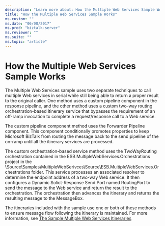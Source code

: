 ```yaml
---
description: "Learn more about: How the Multiple Web Services Sample Works"
title: "How the Multiple Web Services Sample Works"
ms.custom: ""
ms.date: "06/08/2017"
ms.prod: "biztalk-server"
ms.reviewer: ""
ms.suite: ""
ms.topic: "article"
---
```

# How the Multiple Web Services Sample Works
The Multiple Web Services sample uses two separate techniques to call multiple Web services in serial while still being able to return a proper result to the original caller. One method uses a custom pipeline component in the response pipeline, and the other method uses a custom two-way routing orchestration-based itinerary service that bypasses the requirement of an off-ramp invocation to complete a request/response call to a Web service.  
  
 The custom pipeline component method uses the Forwarder Pipeline component. This component conditionally promotes properties to keep Microsoft BizTalk from routing the message back to the send pipeline of the on-ramp until all the itinerary services are processed.  
  
 The custom orchestration-based service method uses the TwoWayRouting orchestration contained in the ESB.MultipleWebServices.Orchestrations project in the \Source\Samples\MultipleWebSerivces\Source\ESB.MultipleWebServices.Orchestrations folder. This service processes an associated resolver to determine the endpoint address of a two-way Web service. It then configures a Dynamic Solict-Response Send Port named RoutingPort to send the message to the Web service and return the result to the orchestration. The orchestration then advances the itinerary and returns the resulting message to the MessageBox.  
  
 The itineraries included with the sample use one or both of these methods to ensure message flow following the itinerary is maintained. For more information, see [The Sample Multiple Web Services Itineraries](../esb-toolkit/the-sample-multiple-web-services-itineraries.md).
